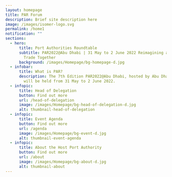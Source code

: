 ```yaml
---
layout: homepage
title: PAR Forum
description: Brief site description here
image: /images/isomer-logo.svg
permalink: /home1
notification: ""
sections:
  - hero:
      title: Port Authorities Roundtable
      subtitle: PAR2022@Abu Dhabi | 31 May to 2 June 2022 Reimagining a New Era of
        Trade Together
      background: /images/Homepage/bg-homepage-d.jpg
  - infobar:
      title: What is PAR?
      description: The 7th Edition PAR2022@Abu Dhabi, hosted by Abu Dhabi Ports Group,
        will be held from 31 May to 2 June 2022.
  - infopic:
      title: Head of Delegation
      button: Find out more
      url: /head-of-delegation
      image: /images/Homepage/bg-head-of-delegation-d.jpg
      alt: thumbnail-head-of-delegation
  - infopic:
      title: Event Agenda
      button: Find out more
      url: /agenda
      image: /images/Homepage/bg-event-d.jpg
      alt: thumbnail-event-agenda
  - infopic:
      title: About the Host Port Authority
      button: Find out more
      url: /about
      image: /images/Homepage/bg-about-d.jpg
      alt: thumbnail-about
---
```


